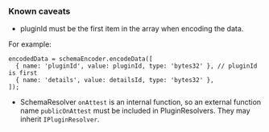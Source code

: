 ### Known caveats
- pluginId must be the first item in the array when encoding the data.

For example:
```
encodedData = schemaEncoder.encodeData([
  { name: 'pluginId', value: pluginId, type: 'bytes32' }, // pluginId is first
  { name: 'details', value: detailsId, type: 'bytes32' },
]);
```

- SchemaResolver `onAttest` is an internal function, so an external function name `publicOnAttest` must be included in PluginResolvers. They may inherit `IPluginResolver`.